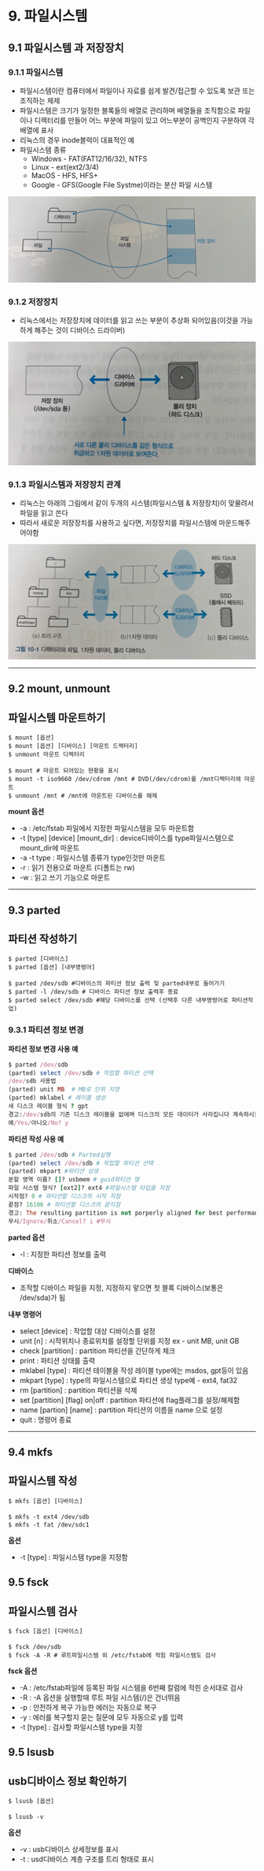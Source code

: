 # 9. 파일시스템
## 9.1 파일시스템 과 저장장치
### 9.1.1 파일시스템
* 파일시스템이란 컴퓨터에서 파일이나 자료를 쉽게 발견/접근할 수 있도록 보관 또는 조직하는 체제
* 파일시스템은 크기가 일정한 블록들의 배열로 관리하며 배열들을 조직함으로 파일이나 디렉터리를 만들어 어느 부분에 파일이 있고 어느부분이 공백인지 구분하여 각 배열에 표사
* 리눅스의 경우 inode블럭이 대표적인 예
* 파일시스템 종류
  * Windows - FAT(FAT12/16/32), NTFS
  * Linux - ext(ext2/3/4)
  * MacOS - HFS, HFS+
  * Google - GFS(Google File Systme)이라는 분산 파일 시스템


![](/Linux_CLI/img/filesystem.jpeg)

### 9.1.2 저장장치
* 리눅스에서는 저장장치에 데이터를 읽고 쓰는 부분이 추상화 되어있음(이것을 가능하게 해주는 것이 디바이스 드라이버)

![](/Linux_CLI/img/device_driver.jpeg)

### 9.1.3 파일시스템과 저장장치 관계
* 리눅스는 아래의 그림에서 같이 두개의 시스템(파일시스템 & 저장장치)이 맞물려서 파일을 읽고 쓴다
* 따라서 새로운 저장장치를 사용하고 싶다면, 저장장치를 파일시스템에 마운드해주어야함

![](/Linux_CLI/img/filesystem_device.jpeg)

---

## 9.2 mount, unmount
## 파일시스템 마운트하기
```shell
$ mount [옵션]
$ mount [옵션] [디바이스] [마운트 드렉터리]
$ unmount 마운트 디렉터리

$ mount # 마운트 되어있는 현황을 표시
$ mount -t iso9660 /dev/cdrom /mnt # DVD(/dev/cdrom)를 /mnt디렉터리에 마운트
$ unmount /mnt # /mnt에 마운트된 디바이스를 해제

```
**mount 옵션**
* -a : /etc/fstab 파일에서 지정한 파일시스템을 모두 마운트함
* -t [type] [device] [mount_dir] : device디바이스를 type파일시스템으로 mount_dir에 마운트
* -a -t type : 파일시스템 종류가 type인것만 마운트
* -r : 읽기 전용으로 마운트 (디폴트는 rw)
* -w : 읽고 쓰기 기능으로 마운트

---

## 9.3 parted
## 파티션 작성하기
```shell
$ parted [디바이스]
$ parted [옵션] [내부명령어]

$ parted /dev/sdb #디바이스의 파티션 정보 출력 및 parted내부로 들어가기
$ parted -l /dev/sdb # 디바이스 파티션 정보 출력후 종료
$ parted select /dev/sdb #해당 디바이스를 선택 (선택후 다른 내부명령어로 파티션작업)
```

### 9.3.1 파티션 정보 변경

**파티션 정보 변경 사용 예**
```ruby
$ parted /dev/sdb
(parted) select /dev/sdb # 작업할 파티션 선택
/dev/sdb 사용법
(parted) unit MB  # MB로 단위 지정
(parted) mklabel # 레이블 생성
새 디스크 레이블 형식 ? gpt
경고:/dev/sdb의 기존 디스크 레이블을 없애며 디스크의 모든 데이터가 사라집니다 계속하시겠습니끼?
예/Yes/아니오/No? y
```

**파티션 작성 사용 예**
``` ruby
$ parted /dev/sdb # Parted실행
(parted) select /dev/sdb # 작업할 파티션 선택
(parted) mkpart #파티션 성생
분할 영역 이름? []? usbmem # guid파티션 명
파일 시스템 형식? [ext2]? ext4 #파일시스템 타입을 지정
시작점? 0 # 파티션할 디스크의 시작 지점
끝점? 16106 # 파티션할 디스크의 끝지점
경고: The resulting partition is not porperly aligned for best performance #퍼포먼스가 저하될 수 있다는 경고
무시/Ignore/취소/Cancel? i #무시
```
**parted 옵션**
* -l : 지정한 파티션 정보를 출력

**디바이스**
* 조작할 디바이스 파일을 지정, 지정하지 앟으면 첫 블록 디바이스(보통은 /dev/sda)가 됨

**내부 명령어**
* select [device] : 작업할 대상 디바이스를 설정  
* unit [n] : 시작위치나 종료위치를 설정할 단위를 지정 ex - unit MB, unit GB 
* check [partition] : partition 파티션을 간단하게 체크
* print : 파티션 상태를 출력
* mklabel [type] : 파티션 테이블을 작성 레이블 type에는 msdos, gpt등이 있음
* mkpart [type] : type의 파일시스템으로 파티션 생성 type예 - ext4, fat32
* rm [partition] : partition 파티션을 삭제
* set [partition] [flag] on|off : partition 파티션에 flag플래그를 설정/해제함
* name [partion] [name] : partition 파티션의 이름을 name 으로 설정
* quit : 명령어 종료

---

## 9.4 mkfs
## 파일시스템 작성
```
$ mkfs [옵션] [디바이스]

$ mkfs -t ext4 /dev/sdb
$ mkfs -t fat /dev/sdc1

```

**옵션**
* -t [type] : 파일시스템 type을 지정함

## 9.5 fsck
## 파일시스템 검사
```shell
$ fsck [옵션] [디바이스]

$ fsck /dev/sdb
$ fsck -A -R # 루트파일시스템 외 /etc/fstab에 적힘 파일시스템도 검사
```

**fsck 옵션**
* -A : /etc/fstab파일에 등록된 파일 시스템을 6번째 칼럼에 적힌 순서대로 검사
* -R : -A 옵션을 실행할때 루트 파일 시스템(/)은 건너뛰음
* -p : 안전하게 복구 가능한 에러는 자동으로 복구
* -y : 에러를 복구할지 묻는 질문에 모두 자동으로 y를 입력
* -t [type] : 검사할 파일시스템 type을 지정

## 9.5 lsusb
## usb디바이스 정보 확인하기
```
$ lsusb [옵션]

$ lsusb -v
```
**옵션**
* -v : usb디바이스 상세정보를 표시
* -t : usd디바이스 계층 구조를 트리 형태로 표시

